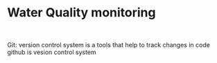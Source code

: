 # Water Quality monitoring
<br>
<p>Git: version control system is a tools that help to track changes in code github is vesion control system </p>
